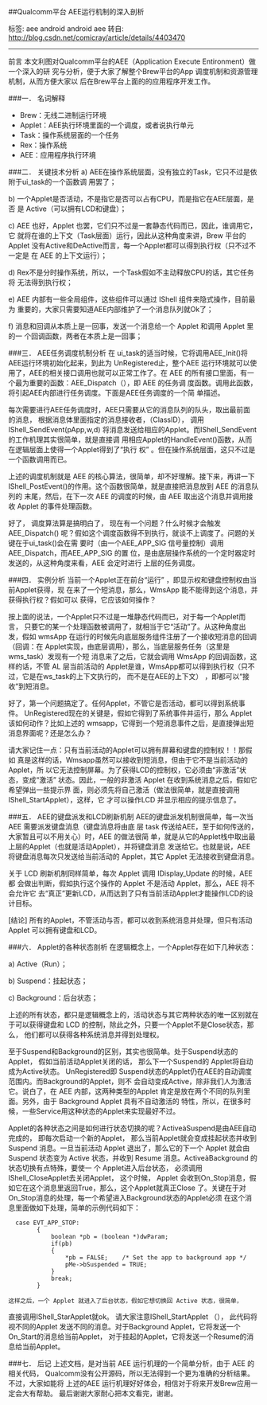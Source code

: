 ##Qualcomm平台 AEE运行机制的深入剖析

标签: aee android   android aee
转自: http://blog.csdn.net/comicray/article/details/4403470

----

前言
  本文利图对Qualcomm平台的AEE（Application Execute Entironment）做一个深入的研
究与分析，便于大家了解整个Brew平台的App 调度机制和资源管理机制，从而方便大家以
后在Brew平台上面的的应用程序开发工作。

###一．  名词解释
*  Brew：无线二进制运行环境
*  Applet：AEE执行环境里面的一个调度，或者说执行单元
*  Task：操作系统层面的一个任务
*  Rex：操作系统
*  AEE：应用程序执行环境

###二．  关键技术分析
a)  AEE在操作系统层面，没有独立的Task，它只不过是依附于ui_task的一个函数调
用罢了；

b)  一个Applet是否活动，不是指它是否可以占有CPU，而是指它在AEE层面，是否
是 Active（可以拥有LCD和键盘）；

c)  AEE 也好，Applet 也罢，它们只不过是一套静态代码而已，因此，谁调用它，它
就将在谁的上下文（Task层面）运行，因此从这种角度来讲，Brew 平台的Applet
没有Active和DeActive而言，每一个Applet都可以得到执行权（只不过不一定是
在 AEE 的上下文运行）；

d)  Rex不是分时操作系统，所以，一个Task假如不主动释放CPU的话，其它任务将
无法得到执行权；

e)  AEE 内部有一些全局组件，这些组件可以通过 IShell 组件来隐式操作，目前最为
重要的，大家只需要知道AEE内部维护了一个消息队列就Ok了；

f)  消息和回调从本质上是一回事，发送一个消息给一个 Applet 和调用 Applet 里的一
个回调函数，两者在本质上是一回事；

###三．  AEE任务调度机制分析
在 ui_task的适当时候，它将调用AEE_Init()将 AEE运行环境初始化起来，到此为
UnRegistered止，整个AEE 运行环境就可以使用了，AEE的相关接口调用也就可以正常工作了。在
AEE 的所有接口里面，有一个最为重要的函数：AEE_Dispatch（），即 AEE 的任务调
度函数。调用此函数，将引起AEE内部进行任务调度。下面是AEE任务调度的一个简
单描述。

  每次需要进行AEE任务调度时，AEE只需要从它的消息队列的队头，取出最前面
的消息， 根据消息体里面指定的消息接收者，（ClassID）， 调用 IShell_SendEvent(pApp,w,d)
将消息发送给相应的Applet。而IShell_SendEvent的工作机理其实很简单，就是直接调
用相应Applet的HandleEvent()函数，从而在逻辑层面上使得一个Applet得到了“执行
权” 。但在操作系统层面，这只不过是一个函数调用而已。

  上述的调度机制就是 AEE 的核心算法，很简单，却不好理解。接下来，再讲一下
IShell_PostEvent()的作用。这个函数很简单，就是直接把消息放到 AEE 的消息队列的
末尾，然后，在下一次 AEE 的调度的时候，由 AEE 取出这个消息并调用接收 Applet
的事件处理函数。

  好了， 调度算法算是搞明白了， 现在有一个问题？什么时候才会触发AEE_Dispatch()
呢？假如这个调度函数得不到执行，就谈不上调度了。问题的关键在于ui_task()会在需
要时（由一个AEE_APP_SIG 信号量控制）调用AEE_Dispatch，而AEE_APP_SIG 的置
位，是由底层操作系统的一个定时器定时发送的，从这种角度来看，AEE 会定时进行
上层的任务调度。

###四．  实例分析
当前一个Applet正在前台“运行” ，即显示权和键盘控制权由当前Applet获得，现
在来了一个短消息，那么，WmsApp 能不能得到这个消息，并获得执行权？假如可以
获得，它应该如何操作？

按上面的说法，一个Applet只不过是一堆静态代码而已，对于每一个Applet而言，
只要它的某一个处理函数被调用了，就相当于它“活动”了。从这种角度出发，假如
wmsApp 在运行的时候先向底层服务组件注册了一个接收短消息的回调（回调：在
Applet实现，由底层调用），那么，当底层服务任务（这里是wms_task）发现有一个短
消息来了之后，它就会调用 WmsApp 的回调函数，这样的话，不管 AL 层当前活动的
Applet是谁，WmsApp都可以得到执行权（只不过，它是在ws_task的上下文执行的，
而不是在AEE的上下文） ，即都可以“接收”到短消息。

好了，第一个问题搞定了。任何Applet，不管它是否活动，都可以得到系统事件。
UnRegistered现在的关键是，假如它得到了系统事件并运行，那么 Applet 该如何动作？比如上述的
wmsapp，它得到一个短消息事件之后，是直接弹出短消息界面呢？还是怎么办？

请大家记住一点：只有当前活动的Applet可以拥有屏幕和键盘的控制权！！那假如
真是这样的话，Wmsapp虽然可以接收到短消息，但由于它不是当前活动的Applet，所
以它无法控制屏幕。为了获得LCD的控制权，它必须由“非激活”状态，变成“激活”
状态。因此，一般的非激活 Applet 在收到系统消息之后，假如它希望弹出一些提示界
面，则必须先将自己激活（做法很简单，就是直接调用 IShell_StartApplet），这样，它
才可以操作LCD 并显示相应的提示信息了。

###五．  AEE的键盘派发和LCD刷新机制
AEE的键盘派发机制很简单，每一次当AEE 需要派发键盘消息（键盘消息将由底
层 task 传送给AEE，至于如何传送的，大家暂且可以不用关心）时，AEE 的做法很简
单，就是从它的Applet栈中取出最上层的Applet（也就是活动Applet），并将键盘消息
发送给它。也就是说，AEE 将键盘消息每次只发送给当前活动的 Applet，其它 Applet
无法接收到键盘消息。

关于 LCD 刷新机制同样简单，每次 Applet 调用 IDisplay_Update 的时候，AEE 都
会做出判断，假如执行这个操作的 Applet 不是活动 Applet，那么，AEE 将不会允许它
去“真正”更新LCD，从而达到了只有当前活动Applet才能操作LCD的设计目标。

[结论]
    所有的Applet，不管活动与否，都可以收到系统消息并处理，但只有活动Applet
可以拥有键盘和LCD。

###六．  Applet的各种状态剖析
在逻辑概念上，一个Applet存在如下几种状态：

a)  Active（Run）；

b)  Suspend：挂起状态；

c)  Background：后台状态；

上述的所有状态，都只是逻辑概念上的，活动状态与其它两种状态的唯一区别就在
于可以获得键盘和 LCD 的控制，除此之外，只要一个Applet不是Close状态，那么，
他们都可以获得各种系统消息并得到处理权。

至于Suspend和Background的区别，其实也很简单。处于Suspend状态的Applet，
假如当前活动Applet关闭的话， 那么下一个Suspend的 Applet将自动成为Active状态。
UnRegistered即 Suspend状态的Applet仍在AEE的自动调度范围内。而Background的Applet，则不
会自动变成Active，除非我们人为激活它。说白了，在 AEE 内部，这两种类型的Applet
肯定是放在两个不同的队列里面。另外，由于 Background  Applet 具有不自动激活的
特性，所以，在很多时候，一些Service用这种状态的Applet来实现最好不过。

Applet的各种状态之间是如何进行状态切换的呢？ActiveàSuspend是由AEE自动
完成的， 即每次启动一个新的Applet， 那么当前Applet就会变成挂起状态并收到Suspend
消息。一旦当前活动 Applet 退出了，那么它的下一个 Applet 就会由 Suspend 状态变为
Active 状态，并收到 Resume 消息。ActiveàBackground 的状态切换有点特殊，要使一
个 Applet进入后台状态， 必须调用IShell_CloseApplet去关闭Applet， 这个时候， Applet
会收到On_Stop消息，假如它在这个消息里返回True，那么，这个Applet就真正Close
了。关键在于对On_Stop消息的处理，每一个希望进入Background状态的Applet必须
在这个消息里面做如下处理，简单的示例代码如下：

```
  case EVT_APP_STOP:
        {
            boolean *pb = (boolean *)dwParam;
            if(pb)
            {
                *pb = FALSE;    /* Set the app to background app */
                pMe->bSuspended = TRUE;
            }
            break;
        }
```

    这样之后，一个 Applet 就进入了后台状态，假如它想切换回 Active 状态，很简单，
直接调用IShell_StarApplet就ok。 请大家注意IShell_StartApplet （）， 此代码将视不同的Applet
发送不同的消息。对于Background  Applet，它将发送一个On_Start的消息给当前Applet，
对于挂起的Applet，它将发送一个Resume的消息给当前Applet。

###七．  后记
上述文档，是对当前 AEE 运行机理的一个简单分析，由于 AEE 的相关代码，
Qualcomm没有公开源码，所以无法得到一个更为准确的分析结果。不过，大家如能将
上述的AEE 运行机理好好体会，相信对于将来开发Brew应用一定会大有帮助。
最后谢谢大家耐心把本文看完，谢谢。
